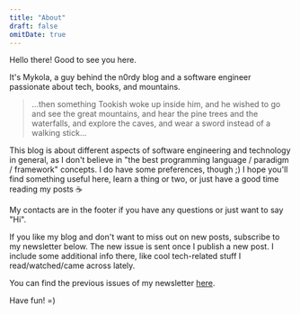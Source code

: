 ```yaml
---
title: "About"
draft: false
omitDate: true
---
```


Hello there! Good to see you here.

It's Mykola, a guy behind the n0rdy blog and a software engineer passionate about tech, books, and mountains.

> ...then something Tookish woke up inside him, and he wished to go and see the great mountains, and hear the pine trees and the waterfalls, and explore the caves, and wear a sword instead of a walking stick...

This blog is about different aspects of software engineering and technology in general, as I don't believe in "the best programming language / paradigm / framework" concepts. I do have some preferences, though ;)
I hope you'll find something useful here, learn a thing or two, or just have a good time reading my posts ☕️

My contacts are in the footer if you have any questions or just want to say "Hi".

If you like my blog and don't want to miss out on new posts, subscribe to my newsletter below.
The new issue is sent once I publish a new post. 
I include some additional info there, like cool tech-related stuff I read/watched/came across lately.

You can find the previous issues of my newsletter [here](https://mail.n0rdy.foo/archive).

Have fun! =)